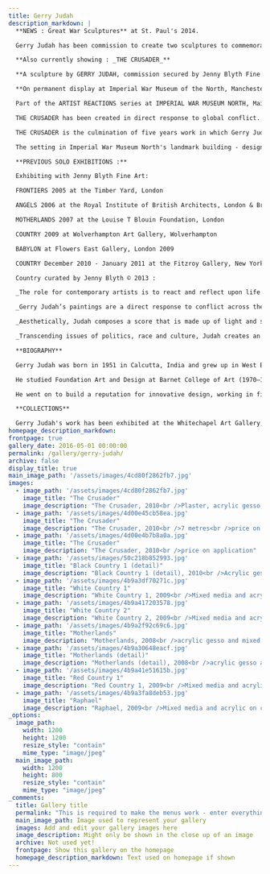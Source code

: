 ```yaml
---
title: Gerry Judah
description_markdown: |
  **NEWS : Great War Sculptures** at St. Paul's 2014.

  Gerry Judah has been commission to create two sculptures to commemorate the centenary of World War 1 currently on display at St. Paul's Cathedral.

  **Also currently showing : _THE CRUSADER_**

  **A sculpture by GERRY JUDAH, commission secured by Jenny Blyth Fine Art.**

  **On permanent display at Imperial War Museum of the North, Manchester since 6 NOVEMBER 2010**

  Part of the ARTIST REACTIONS series at IMPERIAL WAR MUSEUM NORTH, Main Exhibition Space from 6 November 2010 – Free Entrance [<font color="#0000ff">www.iwm.org.uk/north</font>](http://www.iwm.org.uk/north "blocked::http://www.iwm.org.uk/north")

  THE CRUSADER has been created in direct response to global conflict. It reflects on modern day wars, whilst recalling the history of world conflict such as the faith based Crusades. A powerful and thought-provoking piece, this iconic sculpture comprises a 7 metre three-dimensional crucifix covered with a lattice of war torn buildings lacquered in snow white redolent of the memorial crosses at Flanders Fields. There are a multiplicity of art history references recalling to mind early paintings which celebrated the martyrdom of Saint Sebastian and the ever present Crown of Thorns, to American minimalist giants such as Robert Ryman and Jasper Johns.

  THE CRUSADER is the culmination of five years work in which Gerry Judah has created a series of three-dimensional paintings of urban decimation focusing particularly on the Middle East and Afghanistan, whilst also responding to environmental damage resulting from natural disasters such as the Tsunami in the Asian Basin, New Orleans in flood ensuing from Hurricane Katrina, and the devastation resulting from the recent earthquake in Haiti. Judah’s work explores construction and deconstruction, decline and regeneration.

  The setting in Imperial War Museum North's landmark building - designed by internationally celebrated architect Daniel Libeskind to represent a globe shattered by conflict - is fitting, given THE CRUSADER'S conceptual references and Judah’s exploration of ‘presence of absence’.

  **PREVIOUS SOLO EXHIBITIONS :**

  Exhibiting with Jenny Blyth Fine Art:

  FRONTIERS 2005 at the Timber Yard, London

  ANGELS 2006 at the Royal Institute of British Architects, London & British High Commission, India 2007.

  MOTHERLANDS 2007 at the Louise T Blouin Foundation, London

  COUNTRY 2009 at Wolverhampton Art Gallery, Wolverhampton

  BABYLON at Flowers East Gallery, London 2009

  COUNTRY December 2010 - January 2011 at the Fitzroy Gallery, New York.

  Country curated by Jenny Blyth © 2013 :

  _The role for contemporary artists is to react and reflect upon life and the world around us. They may choose to celebrate form and beauty in figuration or abstraction, or perhaps to reflect on the social mores and politics of society. They may share with us a visual diary or preoccupation, coloured by their personal sensibility, or they may choose to express a sense of collective mind. Simultaneously they are creating a distinct artwork that has a unique voice and spirit, which will invite us to share their thoughts or narrative, whilst also exploring our own._

  _Gerry Judah’s paintings are a direct response to conflict across the globe, and the impact of that violence, whether it is the consequence of war or natural disaster. At the same time, he is fascinated by changing urban landscape, and his paintings explore the dynamic of construction and destruction. It is hard to look at his work without reflecting on conflict in the Middle East whether that be Afghanistan, Iraq, or recent months in Gaza. There are also echoes of the devastation ensuing from climate change wrought by hurricanes, tsunamis, flooding and bushfires that remind us of New Orleans underwater, or the aftermath of the Tsunami in the Asian Basin. Although on first inspection, Judah’s epic landscapes articulate global concerns for peace, he acknowledges the dangers of man’s impact on a finely balanced global ecology, and the decimation that unravels as we exploit the planet with an ever growing appetite._

  _Aesthetically, Judah composes a score that is made up of light and shadow. The fragility and delicacy of his work is at odds with the force and consequence of the concepts that drive him. Despite the darkness of his subject matter, he creates an explosion of light permeated with an ethereal quality reflecting the cadences and vortices of shattered architecture that we witness in daily media reports. His apocalyptic settlements constructed from scores of buildings, complete with internal structures, communications and water towers are fixed onto canvas, and then systematically destroyed. The ensuing rubble and detritus are scattered and fused onto a background of empty white canvas with layers of acrylic gesso to create silent ‘white on white’ abstract paintings._

  _Transcending issues of politics, race and culture, Judah creates an abstracted and disturbing aesthetic that is both mellifluous and pertinent, where the ‘presence of absence’ and loss is palpable, and we are confronted with the reality and urgency to seek solutions._

  **BIOGRAPHY**

  Gerry Judah was born in 1951 in Calcutta, India and grew up in West Bengal before his family moved to London when he was ten years old.

  He studied Foundation Art and Design at Barnet College of Art (1970–1972) before obtaining a First-Class Honours degree in Fine Art at Goldsmiths College, University of London (1972–1975) and studying sculpture as a postgraduate at the Slade School of Fine Art, University College London (1975–1977).

  He went on to build a reputation for innovative design, working in film, television, theatre, museums and public spaces, creating settings for productions at the Royal Opera House, English National Opera, Royal Festival Ballet, London Contemporary Dance, Royal Ballet, Royal Shakespeare Company, Royal National Theatre, BBC, British Museum, Natural History Museum, Imperial War Museum, Paul McCartney, Michael Jackson, and Led Zeppelin. He has also designed spectacular sculptures for the annual Goodwood Festival of Speed and bridges in London and Cambridge.

  **COLLECTIONS**

  Gerry Judah's work has been exhibited at the Whitechapel Art Gallery, Camden Arts Centre and Yorkshire Sculpture Park and has entered many international public and private collections including the Charles Saatchi Collection London, Anita and Poju Zabludowicz Collection London, Imperial War Museum London, Essy & Fatima Maleki Collection London, David Roberts Collection London, Chris Drake Collection Sussex, Centre for Arts Israel, Irena Hochman Collection New York, Bobby Kapoor Collection India, Museum of Old and New Art Australia and The Earl of March Goodwood.
homepage_description_markdown: 
frontpage: true
gallery_date: 2016-05-01 00:00:00
permalink: /gallery/gerry-judah/
archive: false
display_title: true
main_image_path: '/assets/images/4cd80f2862fb7.jpg'
images:
  - image_path: '/assets/images/4cd80f2862fb7.jpg'
    image_title: "The Crusader"
    image_description: "The Crusader, 2010<br />Plaster, acrylic gesso, foamboard, nylon and steel fibres on steel girders<br />7 metres<br />Price on application"
  - image_path: '/assets/images/4d00e45cb58ea.jpg'
    image_title: "The Crusader"
    image_description: "The Crusader, 2010<br />7 metres<br />price on application"
  - image_path: '/assets/images/4d00e4b7b8a0a.jpg'
    image_title: "The Crusader"
    image_description: "The Crusader, 2010<br />price on application"
  - image_path: '/assets/images/50c218b852993.jpg'
    image_title: "Black Country 1 (detail)"
    image_description: "Black Country 1 (detail), 2010<br />Acrylic gesso and mixed media on canvas<br />190 x 380 cm"
  - image_path: '/assets/images/4b9a3df70271c.jpg'
    image_title: "White Country 1"
    image_description: "White Country 1, 2009<br />Mixed media and acrylic on canvas<br />190 x 380 x 110 cm"
  - image_path: '/assets/images/4b9a417203578.jpg'
    image_title: "White Country 2"
    image_description: "White Country 2, 2009<br />Mixed media and acrylic on canvas<br />200 x 260 x 100 cm"
  - image_path: '/assets/images/4b9a2f92c69c6.jpg'
    image_title: "Motherlands"
    image_description: "Motherlands, 2008<br />acrylic gesso and mixed media on canvas"
  - image_path: '/assets/images/4b9a30648eacf.jpg'
    image_title: "Motherlands (detail)"
    image_description: "Motherlands (detail), 2008<br />acrylic gesso and mixed media on canvas"
  - image_path: '/assets/images/4b9a41e51615b.jpg'
    image_title: "Red Country 1"
    image_description: "Red Country 1, 2009<br />Mixed media and acrylic on canvas<br />249 x 249 x 118 cm"
  - image_path: '/assets/images/4b9a3fa8deb53.jpg'
    image_title: "Raphael"
    image_description: "Raphael, 2009<br />Mixed media and acrylic on canvas<br />200 x 325 x 60 cm"
_options:
  image_path:
    width: 1200
    height: 1200
    resize_style: "contain"
    mime_type: "image/jpeg"
  main_image_path:
    width: 1200
    height: 800
    resize_style: "contain"
    mime_type: "image/jpeg"
_comments:
  title: Gallery title
  permalink: "This is required to make the menus work - enter everything in lower case, no digits, no spaces in this format /gallery/my-new-gallery/"
  main_image_path: Image used to represent your gallery
  images: Add and edit your gallery images here
  image_description: Might only be shown in the close up of an image
  archive: Not used yet!
  frontpage: Show this gallery on the homepage
  homepage_description_markdown: Text used on homepage if shown
---
```

